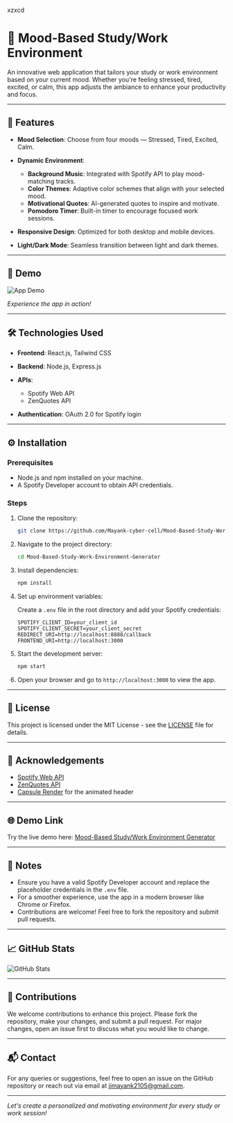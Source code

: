 xzxcd

# 🌟 Mood-Based Study/Work Environment 

An innovative web application that tailors your study or work environment based on your current mood. Whether you're feeling stressed, tired, excited, or calm, this app adjusts the ambiance to enhance your productivity and focus.

---

## 🚀 Features

* **Mood Selection**: Choose from four moods — Stressed, Tired, Excited, Calm.
* **Dynamic Environment**:

  * **Background Music**: Integrated with Spotify API to play mood-matching tracks.
  * **Color Themes**: Adaptive color schemes that align with your selected mood.
  * **Motivational Quotes**: AI-generated quotes to inspire and motivate.
  * **Pomodoro Timer**: Built-in timer to encourage focused work sessions.
* **Responsive Design**: Optimized for both desktop and mobile devices.
* **Light/Dark Mode**: Seamless transition between light and dark themes.

---

## 🎥 Demo

![App Demo](https://github.com/Mayank-cyber-cell/Mood-Based-Study-Work-Environment-Generator/blob/main/assets/demo.gif)

*Experience the app in action!*

---

## 🛠️ Technologies Used

* **Frontend**: React.js, Tailwind CSS
* **Backend**: Node.js, Express.js
* **APIs**:

  * Spotify Web API
  * ZenQuotes API
* **Authentication**: OAuth 2.0 for Spotify login

---

## ⚙️ Installation

### Prerequisites

* Node.js and npm installed on your machine.
* A Spotify Developer account to obtain API credentials.

### Steps

1. Clone the repository:

   ```bash
   git clone https://github.com/Mayank-cyber-cell/Mood-Based-Study-Work-Environment-Generator.git
   ```

2. Navigate to the project directory:

   ```bash
   cd Mood-Based-Study-Work-Environment-Generator
   ```

3. Install dependencies:

   ```bash
   npm install
   ```

4. Set up environment variables:

   Create a `.env` file in the root directory and add your Spotify credentials:

   ```
   SPOTIFY_CLIENT_ID=your_client_id
   SPOTIFY_CLIENT_SECRET=your_client_secret
   REDIRECT_URI=http://localhost:8888/callback
   FRONTEND_URI=http://localhost:3000
   ```

5. Start the development server:

   ```bash
   npm start
   ```

6. Open your browser and go to `http://localhost:3000` to view the app.

---

## 📄 License

This project is licensed under the MIT License - see the [LICENSE](LICENSE) file for details.

---

## 📢 Acknowledgements

* [Spotify Web API](https://developer.spotify.com/documentation/web-api/)
* [ZenQuotes API](https://zenquotes.io/)
* [Capsule Render](https://capsule-render.vercel.app/) for the animated header

---

## 🌐 Demo Link

Try the live demo here: [Mood-Based Study/Work Environment Generator](https://mood-based-study-work-environment.netlify.app/)

---


## 📌 Notes

* Ensure you have a valid Spotify Developer account and replace the placeholder credentials in the `.env` file.
* For a smoother experience, use the app in a modern browser like Chrome or Firefox.
* Contributions are welcome! Feel free to fork the repository and submit pull requests.

---

## 📈 GitHub Stats

![GitHub Stats](https://github-readme-stats.vercel.app/api?username=Mayank-cyber-cell\&show_icons=true\&theme=radical)

---

## 🌟 Contributions

We welcome contributions to enhance this project. Please fork the repository, make your changes, and submit a pull request. For major changes, open an issue first to discuss what you would like to change.

---

## 📬 Contact

For any queries or suggestions, feel free to open an issue on the GitHub repository or reach out via email at [jimayank2105@gmail.com](mailto:jimayank2105@gmail.com).

---

*Let's create a personalized and motivating environment for every study or work session!*
